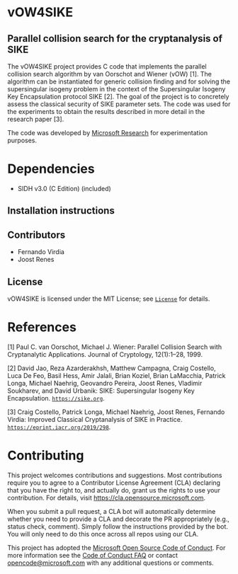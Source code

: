# vOW4SIKE
## Parallel collision search for the cryptanalysis of SIKE

The vOW4SIKE project provides C code that implements the parallel collision search algorithm by van Oorschot and Wiener (vOW) [1]. The algorithm can be instantiated for generic collision finding and for solving the supersingular isogeny problem in the context of the Supersingular Isogeny Key Encapsulation protocol SIKE [2]. The goal of the project is to concretely assess the classical security of SIKE parameter sets. The code was used for the experiments to obtain the results described in more detail in the research paper [3].

The code was developed by [Microsoft Research](http://research.microsoft.com/) for experimentation purposes.

# Dependencies
- SIDH v3.0 (C Edition) (included)


## Installation instructions

## Contributors
- Fernando Virdia
- Joost Renes

## License
vOW4SIKE is licensed under the MIT License; see [`License`](LICENSE) for details.

# References
[1] Paul C. van Oorschot, Michael J. Wiener: Parallel Collision Search with Cryptanalytic Applications. Journal of Cryptology, 12(1):1–28, 1999.

[2] David Jao, Reza Azarderakhsh, Matthew Campagna, Craig Costello, Luca De Feo, Basil Hess, Amir Jalali, Brian Koziel, Brian LaMacchia, Patrick Longa, Michael Naehrig, Geovandro Pereira, Joost Renes, Vladimir Soukharev, and David Urbanik: SIKE: Supersingular Isogeny Key Encapsulation.
[`https://sike.org`](https://sike.org).

[3] Craig Costello, Patrick Longa, Michael Naehrig, Joost Renes, Fernando Virdia: Improved Classical Cryptanalysis of SIKE in Practice.
[`https://eprint.iacr.org/2019/298`](https://eprint.iacr.org/2019/298).


# Contributing

This project welcomes contributions and suggestions.  Most contributions require you to agree to a
Contributor License Agreement (CLA) declaring that you have the right to, and actually do, grant us
the rights to use your contribution. For details, visit https://cla.opensource.microsoft.com.

When you submit a pull request, a CLA bot will automatically determine whether you need to provide
a CLA and decorate the PR appropriately (e.g., status check, comment). Simply follow the instructions
provided by the bot. You will only need to do this once across all repos using our CLA.

This project has adopted the [Microsoft Open Source Code of Conduct](https://opensource.microsoft.com/codeofconduct/).
For more information see the [Code of Conduct FAQ](https://opensource.microsoft.com/codeofconduct/faq/) or
contact [opencode@microsoft.com](mailto:opencode@microsoft.com) with any additional questions or comments.